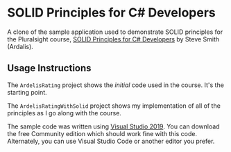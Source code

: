 # SOLID Principles for C# Developers

A clone of the sample application used to demonstrate SOLID principles for the Pluralsight course, [SOLID Principles for C# Developers](https://app.pluralsight.com/library/courses/csharp-solid-principles) by Steve Smith (Ardalis).

## Usage Instructions

The `ArdelisRating` project shows the *initial* code used in the course. It's the starting point. 

The `ArdelisRatingWithSolid` project shows my implementation of all of the principles as I go along with the course.


The sample code was written using [Visual Studio 2019](https://visualstudio.com/). You can download the free Community edition which should work fine with this code. Alternately, you can use Visual Studio Code or another editor you prefer.



